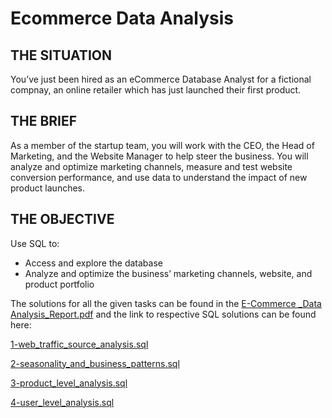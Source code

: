 # Ecommerce Data Analysis


## THE SITUATION
You’ve just been hired as an eCommerce Database Analyst for a fictional compnay, an online retailer which has just launched their first product.

##  THE BRIEF
As a member of the startup team, you will work with the CEO, the Head of Marketing, and the Website Manager to help steer the business.
You will analyze and optimize marketing channels, measure and test website conversion performance, and use data to understand the impact of new product launches.

## THE OBJECTIVE
Use SQL to:
- Access and explore the database
- Analyze and optimize the business’ marketing channels, website, and product portfolio

The solutions for all the given tasks can be found in the [E-Commerce _Data Analysis_Report.pdf](https://github.com/danishnawaz-BI/Ecommerce_Data_Analysis/blob/32e837dcaa34a5a287580fa78e5ac29c84c06068/E-Commerce%20_Data%20Analysis_Report.pdf) and the link to respective SQL solutions can be found here:

[1-web_traffic_source_analysis.sql](https://github.com/danishnawaz-BI/Ecommerce_Data_Analysis/blob/61dc2ceff6db2e93bb4a3f5b4c9d4d9df84686dd/1-web_traffic_source_analysis.sql)

[2-seasonality_and_business_patterns.sql](https://github.com/danishnawaz-BI/Ecommerce_Data_Analysis/blob/61dc2ceff6db2e93bb4a3f5b4c9d4d9df84686dd/2-seasonality_and_business_patterns.sql)

[3-product_level_analysis.sql](https://github.com/danishnawaz-BI/Ecommerce_Data_Analysis/blob/61dc2ceff6db2e93bb4a3f5b4c9d4d9df84686dd/3-product_level_analysis.sql)

[4-user_level_analysis.sql](https://github.com/danishnawaz-BI/Ecommerce_Data_Analysis/blob/61dc2ceff6db2e93bb4a3f5b4c9d4d9df84686dd/4-user_level_analysis.sql)

